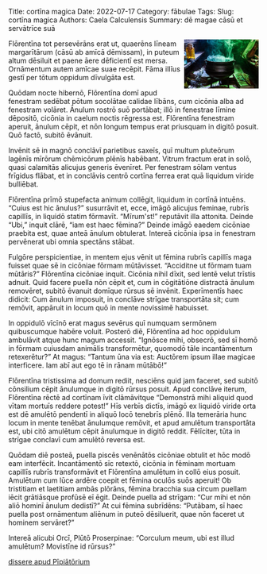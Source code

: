 Title: cortīna magica
Date: 2022-07-17
Category: fābulae
Tags: 
Slug: cortīna magica
Authors: Caela Calculensis
Summary: dē magae cāsū et servātrīce suā

<img align=right src="images/cortina.jpg" width=150/>

Flōrentīna tot persevērāns erat ut, quaerēns līneam margarītārum (cāsū ab amīcā dēmissam), in puteum altum dēsiluit et paene āere dēficientī est mersa. Ornāmentum autem amīcae suae recēpit. Fāma illīus gestī per tōtum oppidum dīvulgāta est.

Quōdam nocte hibernō, Flōrentīna domī apud fenestram sedēbat pōtum socolātae calidae lībāns, cum cicōnia alba ad fenestram volāret. Ānulum rostrō suō portābat; illō in fenestrae līmine dēpositō, cicōnia in caelum noctis rēgressa est. Flōrentīna fenestram aperuit, ānulum cēpit, et nōn longum tempus erat priusquam in digitō posuit. Quō factō, subitō ēvānuit.

Invēnit sē in magnō conclāvī parietibus saxeīs, quī multum pluteōrum lagēnīs mīrōrum chēmicōrum plēnīs habēbant. Vitrum fractum erat in solō, quasi calamitās alicujus generis ēvenīret. Per fenestram sōlam ventus frīgidus flābat, et in conclāvis centrō cortīna ferrea erat quā liquidum viride bulliēbat.

Flōrentīna prīmō stupefacta animum collēgit, liquidum in cortīnā intuēns. “Cuius est hic ānulus?” susurrāvit et, ecce, imāgō alicujus feminae, rubrīs capillīs, in liquidō statim fōrmavīt. “Mīrum'st!” reputāvit illa attonita. Deinde “Ubi,” inquit clārē, “iam est haec fēmina?” Deinde imāgō eaedem cicōniae praebita est, quae anteā ānulum obtulerat. Intereā cicōnia ipsa in fenestram pervēnerat ubi omnia spectāns stābat.

Fulgōre perspicientiae, in mentem ejus vēnit ut fēmina rubrīs capillīs maga fuisset quae sē in cicōniae fōrmam mūtāvisset.  “Acciditne ut fōrmam tuam mūtāris?” Flōrentīna cicōniae inquit. Cicōnia nihil dīxit, sed lentē velut trīstis adnuit. Quid facere puella nōn cēpit et, cum in cōgitātiōne distractā ānulum removēret, subitō ēvanuit domīque rūrsus sē invēnit. Experīmentīs haec didicit: Cum ānulum imposuit, in conclāve strīgae transportāta sit; cum remōvit, appāruit in locum quō in mente novissimē habuisset.

In oppidulō vīcīnō erat magus sevērus quī numquam sermōnem quibuscumque habēre voluit. Posterō diē, Flōrentīna ad hoc oppidulum ambulāvit atque hunc magum accessit. “Ignōsce mihi, obsecrō, sed sī homō in fōrmam cuiusdam animālis transformētur, quomodō tāle incantāmentum retexerētur?” At magus: “Tantum ūna via est: Auctōrem ipsum illae magicae interficere. Iam abī aut ego tē in rānam mūtābō!”

Flōrentīna tristissima ad domum rediit, nesciēns quid jam faceret, sed subitō cōnsilium cēpit ānulumque in digitō rūrsus posuit. Apud conclāve iterum, Flōrentīna rēctē ad cortīnam īvit clāmāvitque “Demonstrā mihi aliquid quod vītam mortuīs reddere potest!” Hīs verbīs dictīs, imāgō ex liquidō viride orta est dē amulētō pendentī in aliquō locō tenebrīs plēnō. Illa temerāria hunc locum in mente tenēbat ānulumque remōvit, et apud amulētum transportāta est, ubi citō amulētum cēpit ānulumque in digitō reddit. Fēlīciter, tūta in strīgae conclavī cum amulētō reversa est.

Quōdam diē posteā, puella piscēs venēnātōs cicōniae obtulit et hōc modō eam interfēcit. Incantāmentō sīc retextō, cicōnia in fēminam mortuam capillīs rubrīs transformāvit et Flōrentīna amulētum in collō eius posuit. Amulētum cum lūce ardēre coepit et fēmina oculōs suōs aperuit! Ob tristitiam et laetitiam ambās plōrāns, fēmina bracchia sua circum puellam iēcit grātiāsque profūsē eī ēgit. Deinde puella ad strīgam: “Cur mihi et nōn aliō hominī ānulum dedistī?” At cui fēmina subrīdēns: “Putābam, sī haec puella post ornāmentum aliēnum in puteō dēsiluerit, quae nōn faceret ut hominem servāret?”

Intereā alicubi Orcī, Plūtō Proserpinae: “Corculum meum, ubi est illud amulētum? Movistīne id rūrsus?”

[dissere apud Pīpiātōrium](https://twitter.com/Calculensis/status/1558153345470287875?s=20&t=vKyJYyu6jnD4DhGQgm3_ew)
